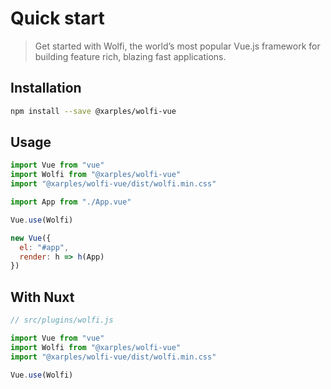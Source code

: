 # Quick start

> Get started with Wolfi, the world’s most popular Vue.js framework for building feature rich, blazing fast applications.

## Installation

```bash
npm install --save @xarples/wolfi-vue
```

## Usage

```js
import Vue from "vue"
import Wolfi from "@xarples/wolfi-vue"
import "@xarples/wolfi-vue/dist/wolfi.min.css"

import App from "./App.vue"

Vue.use(Wolfi)

new Vue({
  el: "#app",
  render: h => h(App)
})
```

## With Nuxt

```js
// src/plugins/wolfi.js

import Vue from "vue"
import Wolfi from "@xarples/wolfi-vue"
import "@xarples/wolfi-vue/dist/wolfi.min.css"

Vue.use(Wolfi)
```
